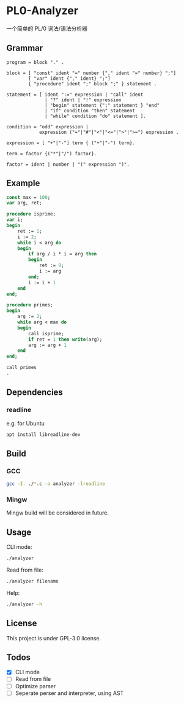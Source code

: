 # PL0-Analyzer

一个简单的 PL/0 词法/语法分析器

## Grammar
```
program = block "." .

block = [ "const" ident "=" number {"," ident "=" number} ";"]
        [ "var" ident {"," ident} ";"]
        { "procedure" ident ";" block ";" } statement .

statement = [ ident ":=" expression | "call" ident
              | "?" ident | "!" expression
              | "begin" statement {";" statement } "end"
              | "if" condition "then" statement
              | "while" condition "do" statement ].

condition = "odd" expression |
            expression ("="|"#"|"<"|"<="|">"|">=") expression .

expression = [ "+"|"-"] term { ("+"|"-") term}.

term = factor {("*"|"/") factor}.

factor = ident | number | "(" expression ")".
```

## Example
```pascal
const max = 100;
var arg, ret;

procedure isprime;
var i;
begin
	ret := 1;
	i := 2;
	while i < arg do
	begin
		if arg / i * i = arg then
		begin
			ret := 0;
			i := arg
		end;
		i := i + 1
	end
end;

procedure primes;
begin
	arg := 2;
	while arg < max do
	begin
		call isprime;
		if ret = 1 then write(arg);
		arg := arg + 1
	end
end;

call primes
.
```

## Dependencies

### readline
e.g. for Ubuntu
```bash
apt install libreadline-dev
```

## Build

### GCC
```bash
gcc -I. ./*.c -o analyzer -lreadline
```

### Mingw
Mingw build will be considered in future.

## Usage
CLI mode:
```bash
./analyzer
```

Read from file:
```bash
./analyzer filename
```

Help:
```bash
./analyzer -h
```

## License

This project is under GPL-3.0 license.

## Todos

- [x] CLI mode
- [ ] Read from file
- [ ] Optimize parser
- [ ] Seperate perser and interpreter, using AST